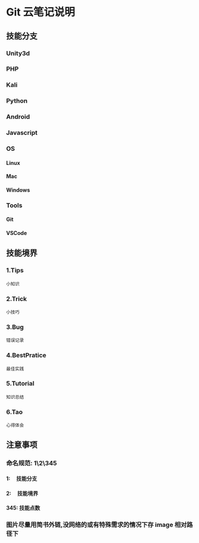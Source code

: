 # Git 云笔记说明

## 技能分支

### Unity3d

### PHP

### Kali

### Python

### Android

### Javascript

### OS

#### Linux

#### Mac

#### Windows

### Tools

#### Git

#### VSCode

## 技能境界

### 1.Tips

    小知识

### 2.Trick

    小技巧

### 3.Bug

    错误记录

### 4.BestPratice

    最佳实践

### 5.Tutorial

    知识总结

### 6.Tao​

    心得体会

## 注意事项

### 命名规范: 1\2\345

#### 1:     技能分支

#### 2:     技能境界

#### 345: 技能点数

### 图片尽量用简书外链,没网络的或有特殊需求的情况下存 image 相对路径下
